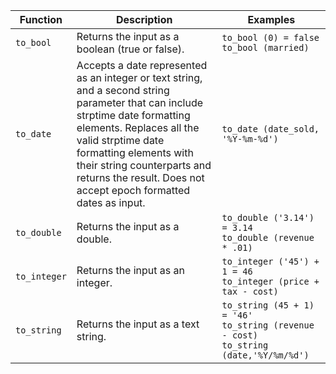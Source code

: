 <table>
<colgroup>
   <col style="width:15%" />
   <col style="width:50%" />
   <col style="width:35%" />
</colgroup>
  <thead>
    <tr>
      <th>Function</th>
      <th>Description</th>
      <th>Examples</th>
    </tr>
  </thead>
  <tbody>
    <tr>
      <td><code>to_bool</code></td>
      <td>Returns the input as a boolean (true or false).</td>
      <td><code class="highlighter-rouge">to_bool (0) = false</code><br><code class="highlighter-rouge">to_bool (married)</code></td>
    </tr>
    <tr>
      <td><code>to_date</code></td>
      <td>Accepts a date represented as an integer or text string, and a second string parameter that can include strptime date formatting elements. Replaces all the valid strptime date formatting elements with their string counterparts and returns the result. Does not accept epoch formatted dates as input.</td>
      <td><code class="highlighter-rouge">to_date (date_sold, '%Y-%m-%d')</code></td>
    </tr>
    <tr>
      <td><code>to_double</code></td>
      <td>Returns the input as a double.</td>
      <td><code class="highlighter-rouge">to_double ('3.14') = 3.14</code><br><code class="highlighter-rouge">to_double (revenue * .01)</code></td>
    </tr>
    <tr>
      <td><code>to_integer</code></td>
      <td>Returns the input as an integer.</td>
      <td><code class="highlighter-rouge">to_integer ('45') + 1 = 46</code><br><code class="highlighter-rouge">to_integer (price + tax - cost)</code></td>
    </tr>
    <tr>
      <td><code>to_string</code></td>
      <td>Returns the input as a text string.</td>
      <td><code class="highlighter-rouge">to_string (45 + 1) = '46'</code>
      <br><code class="highlighter-rouge">to_string (revenue - cost)</code>
      <br><code class="highlighter-rouge">to_string (date,'%Y/%m/%d')</code></td>
    </tr>
  </tbody>
</table>
